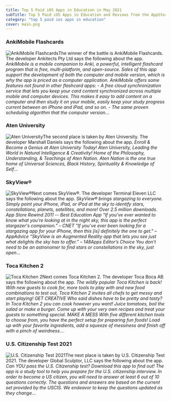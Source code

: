 ```yaml
---
title: Top 5 Paid iOS Apps in Education in May 2021
subTitle: Top 5 Paid iOS Apps in Education and Reviews from the AppStore in May 2021.
category: "top 5 paid ios apps in education"
cover: main.png
---
```


### AnkiMobile Flashcards

![AnkiMobile Flashcards](https://is3-ssl.mzstatic.com/image/thumb/Purple114/v4/df/c4/fd/dfc4fdd8-7ab4-c726-f437-830a836c99ed/AppIcon-0-0-1x_U007emarketing-0-0-0-4-0-0-sRGB-0-0-0-GLES2_U002c0-512MB-85-220-0-0.png/100x100bb.png)The winner of the battle is AnkiMobile Flashcards. The developer Ankitects Pty Ltd says the following about the app. _AnkiMobile is a mobile companion to Anki, a powerful, intelligent flashcard program that is free, multi-platform, and open-source. Sales of this app support the development of both the computer and mobile version, which is why the app is priced as a computer application.  AnkiMobile offers some features not found in other flashcard apps:  - A free cloud synchronization service that lets you keep your card content synchronized across multiple mobile and computer devices. This makes it easy to add content on a computer and then study it on your mobile, easily keep your study progress current between an iPhone and iPad, and so on. - The same proven scheduling algorithm that the computer version_...

### Aten University

![Aten University](https://is5-ssl.mzstatic.com/image/thumb/Purple115/v4/c8/93/7c/c8937c45-4ac0-340e-ee9f-e305c631c63b/AppIcon-0-0-1x_U007emarketing-0-0-0-10-0-0-sRGB-0-0-0-GLES2_U002c0-512MB-85-220-0-0.png/100x100bb.png)The second place is taken by Aten University. The developer Marshall Daniels says the following about the app. _Enroll & Become a Genius at Aten University Today! Aten University, Leading the World in Natural Intelligence & Creativity!  Home of the Philosophy, Understanding, & Teachings of Aten Nation. Aten Nation is the one true home of Universal Sciences, Black History, Spirituality & Knowledge of Self_...

### SkyView®

![SkyView®](https://is3-ssl.mzstatic.com/image/thumb/Purple113/v4/7f/1a/84/7f1a84ee-7452-7fbe-57ad-5539b95aea07/AppIcon-0-0-1x_U007emarketing-0-0-0-4-0-0-sRGB-0-0-0-GLES2_U002c0-512MB-85-220-0-0.png/100x100bb.png)Next comes SkyView®. The developer Terminal Eleven LLC says the following about the app. _SkyView® brings stargazing to everyone. Simply point your iPhone, iPad, or iPod at the sky to identify stars, constellations, planets, satellites, and more!  Over 2.5 million downloads.  App Store Rewind 2011 -- Best Education App  “If you've ever wanted to know what you're looking at in the night sky, this app is the perfect stargazer's companion.”  – CNET   "If you’ve ever been looking for a stargazing app for your iPhone, then this [is] definitely the one to get."  – AppAdvice   “SkyView is an Augmented Reality app that lets you see just what delights the sky has to offer.”  – 148Apps Editor’s Choice  You don't need to be an astronomer to find stars or constellations in the sky, just open_...

### Toca Kitchen 2

![Toca Kitchen 2](https://is2-ssl.mzstatic.com/image/thumb/Purple124/v4/4d/6d/d3/4d6dd3f4-2762-864b-00a2-90f29f840ceb/AppIcon-1x_U007emarketing-0-9-0-85-220.png/100x100bb.png)Next comes Toca Kitchen 2. The developer Toca Boca AB says the following about the app. _The wildly popular Toca Kitchen is back! With new guests to cook for, more tools to play with and new food combinations to test out, Toca Kitchen 2 invites all chefs to get messy and start playing!  GET CREATIVE Who said dishes have to be pretty and tasty? In Toca Kitchen 2 you can cook however you want! Juice tomatoes, boil the salad or make a burger. Come up with your very own recipes and treat your guests to something special.  MAKE A MESS With five different kitchen tools to choose from, you have the perfect setup for preparing fun foods! Load up with your favorite ingredients, add a squeeze of messiness and finish off with a pinch of weirdness_...

### U.S. Citizenship Test 2021

![U.S. Citizenship Test 2021](https://is5-ssl.mzstatic.com/image/thumb/Purple124/v4/15/26/b4/1526b4ae-73e1-11f2-6967-0020b9f4b889/AppIcon-1x_U007emarketing-0-10-0-85-220.png/100x100bb.png)The next place is taken by U.S. Citizenship Test 2021. The developer Global Sculptor, LLC says the following about the app. _Can YOU pass the U.S. Citizenship test? Download this app to find out!  The app is a study tool to help you prepare for the U.S. citizenship interview. In order to become a US citizen, you will need to answer at least 6 out of 10 questions correctly.  The questions and answers are based on the current set provided by the USCIS. We endeavor to keep the questions updated as they change_...

